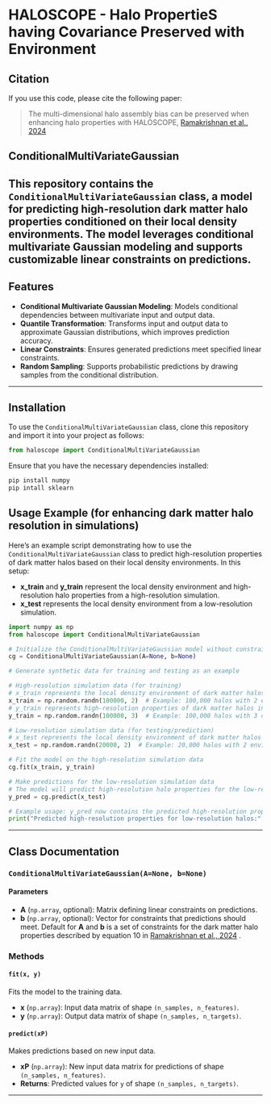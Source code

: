 
# HALOSCOPE - Halo PropertieS having Covariance Preserved with Environment

## Citation

If you use this code, please cite the following paper:

> The multi-dimensional halo assembly bias can be preserved when enhancing halo properties with HALOSCOPE, [Ramakrishnan et al., 2024](https://arxiv.org/abs/2410.07361)

## ConditionalMultiVariateGaussian
This repository contains the `ConditionalMultiVariateGaussian` class, a model for predicting high-resolution dark matter halo properties conditioned on their local density environments. The model leverages conditional multivariate Gaussian modeling and supports customizable linear constraints on predictions. 
---

## Features
- **Conditional Multivariate Gaussian Modeling**: Models conditional dependencies between multivariate input and output data.
- **Quantile Transformation**: Transforms input and output data to approximate Gaussian distributions, which improves prediction accuracy.
- **Linear Constraints**: Ensures generated predictions meet specified linear constraints.
- **Random Sampling**: Supports probabilistic predictions by drawing samples from the conditional distribution.


---

## Installation

To use the `ConditionalMultiVariateGaussian` class, clone this repository and import it into your project as follows:
```python
from haloscope import ConditionalMultiVariateGaussian
```

Ensure that you have the necessary dependencies installed:
```bash
pip install numpy
pip intall sklearn
```

## Usage Example (for enhancing dark matter halo resolution in simulations)

Here’s an example script demonstrating how to use the `ConditionalMultiVariateGaussian` class to predict high-resolution properties of dark matter halos based on their local density environments. In this setup:
- **x_train** and **y_train** represent the local density environment and high-resolution halo properties from a high-resolution simulation.
- **x_test** represents the local density environment from a low-resolution simulation.

```python
import numpy as np
from haloscope import ConditionalMultiVariateGaussian 

# Initialize the ConditionalMultiVariateGaussian model without constraints
cg = ConditionalMultiVariateGaussian(A=None, b=None)

# Generate synthetic data for training and testing as an example

# High-resolution simulation data (for training)
# x_train represents the local density environment of dark matter halos in the high-res simulation
x_train = np.random.randn(100000, 2)  # Example: 100,000 halos with 2 environmental properties
# y_train represents high-resolution properties of dark matter halos in the high-res simulation
y_train = np.random.randn(100000, 3)  # Example: 100,000 halos with 3 detailed properties

# Low-resolution simulation data (for testing/prediction)
# x_test represents the local density environment of dark matter halos in the low-res simulation
x_test = np.random.randn(20000, 2)  # Example: 20,000 halos with 2 environmental properties

# Fit the model on the high-resolution simulation data
cg.fit(x_train, y_train)

# Make predictions for the low-resolution simulation data
# The model will predict high-resolution halo properties for the low-res environment
y_pred = cg.predict(x_test)

# Example usage: y_pred now contains the predicted high-resolution properties of the halos in the low-res simulation
print("Predicted high-resolution properties for low-resolution halos:", y_pred)
```

---

## Class Documentation

### `ConditionalMultiVariateGaussian(A=None, b=None)`

#### Parameters
- **A** (`np.array`, optional): Matrix defining linear constraints on predictions. 
- **b** (`np.array`, optional): Vector for constraints that predictions should meet. Default for **A** and **b** is a set of constraints for the dark matter halo properties described by equation 10 in [Ramakrishnan et al., 2024](https://arxiv.org/abs/2410.07361) .

### Methods

#### `fit(x, y)`
Fits the model to the training data.

- **x** (`np.array`): Input data matrix of shape `(n_samples, n_features)`.
- **y** (`np.array`): Output data matrix of shape `(n_samples, n_targets)`.

#### `predict(xP)`
Makes predictions based on new input data.

- **xP** (`np.array`): New input data matrix for predictions of shape `(n_samples, n_features)`.
- **Returns**: Predicted values for `y` of shape `(n_samples, n_targets)`.

---
